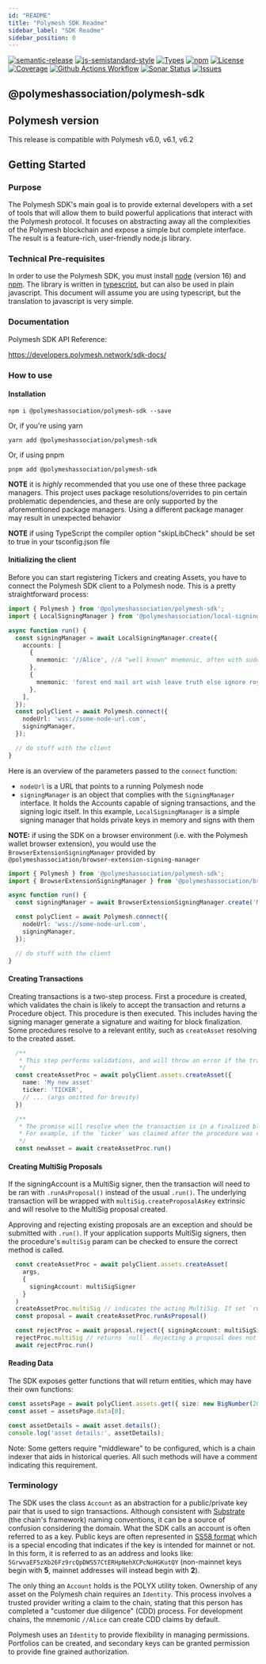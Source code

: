 ```yaml
---
id: "README"
title: "Polymesh SDK Readme"
sidebar_label: "SDK Readme"
sidebar_position: 0
---
```


[![semantic-release](https://img.shields.io/badge/%20%20%F0%9F%93%A6%F0%9F%9A%80-semantic--release-e10079.svg)](https://github.com/semantic-release/semantic-release)
[![js-semistandard-style](https://img.shields.io/badge/code%20style-semistandard-brightgreen.svg?style=flat-square)](https://github.com/standard/semistandard)
[![Types](https://img.shields.io/npm/types/@polymeshassociation/polymesh-sdk)](https://www.npmjs.com/package/@polymeshassociation/polymesh-sdk)
[![npm](https://img.shields.io/npm/v/@polymeshassociation/polymesh-sdk)](https://www.npmjs.com/package/@polymeshassociation/polymesh-sdk)
[![License](https://img.shields.io/badge/License-Apache_2.0-blue.svg)](https://opensource.org/licenses/Apache-2.0)
[![Coverage](https://sonarcloud.io/api/project_badges/measure?project=PolymeshAssociation_polymesh-sdk&metric=coverage)](https://sonarcloud.io/summary/new_code?id=PolymeshAssociation_polymesh-sdk)
[![Github Actions Workflow](https://github.com/PolymeshAssociation/polymesh-sdk/actions/workflows/main.yml/badge.svg)](https://github.com/PolymeshAssociation/polymesh-sdk/actions)
[![Sonar Status](https://sonarcloud.io/api/project_badges/measure?project=PolymeshAssociation_polymesh-sdk&metric=alert_status)](https://sonarcloud.io/summary/new_code?id=PolymeshAssociation_polymesh-sdk)
[![Issues](https://img.shields.io/github/issues/PolymeshAssociation/polymesh-sdk)](https://github.com/PolymeshAssociation/polymesh-sdk/issues)

## @polymeshassociation/polymesh-sdk

<!--- This section is autogenerated, do not modify --->

## Polymesh version

This release is compatible with Polymesh v6.0, v6.1, v6.2

<!--- End of section --->

## Getting Started

### Purpose

The Polymesh SDK's main goal is to provide external developers with a set of tools that will allow them to build powerful applications that interact with the Polymesh protocol. It focuses on abstracting away all the complexities of the Polymesh blockchain and expose a simple but complete interface. The result is a feature-rich, user-friendly node.js library.

### Technical Pre-requisites

In order to use the Polymesh SDK, you must install [node](https://nodejs.org/) \(version 16\) and [npm](https://www.npmjs.com/). The library is written in [typescript](https://www.typescriptlang.org/), but can also be used in plain javascript. This document will assume you are using typescript, but the translation to javascript is very simple.

### Documentation

Polymesh SDK API Reference:

https://developers.polymesh.network/sdk-docs/

### How to use

#### Installation

`npm i @polymeshassociation/polymesh-sdk --save`

Or, if you're using yarn

`yarn add @polymeshassociation/polymesh-sdk`

Or, if using pnpm

`pnpm add @polymeshassociation/polymesh-sdk`

**NOTE** it is _highly_ recommended that you use one of these three package managers. This project uses package resolutions/overrides to pin certain problematic dependencies, and these are only supported by the aforementioned package managers. Using a different package manager may result in unexpected behavior

**NOTE** if using TypeScript the compiler option "skipLibCheck" should be set to true in your tsconfig.json file

#### Initializing the client

Before you can start registering Tickers and creating Assets, you have to connect the Polymesh SDK client to a Polymesh node. This is a pretty straightforward process:

```typescript
import { Polymesh } from '@polymeshassociation/polymesh-sdk';
import { LocalSigningManager } from '@polymeshassociation/local-signing-manager';

async function run() {
  const signingManager = await LocalSigningManager.create({
    accounts: [
      {
        mnemonic: '//Alice', //A "well known" mnemonic, often with sudo privileges on development chains
      },
      {
        mnemonic: 'forest end mail art wish leave truth else ignore royal knife river', // most mnemonics are 12 words
      },
    ],
  });
  const polyClient = await Polymesh.connect({
    nodeUrl: 'wss://some-node-url.com',
    signingManager,
  });

  // do stuff with the client
}
```

Here is an overview of the parameters passed to the `connect` function:

- `nodeUrl` is a URL that points to a running Polymesh node
- `signingManager` is an object that complies with the `SigningManager` interface. It holds the Accounts capable of signing transactions, and the signing logic itself. In this example, `LocalSigningManager` is a simple signing manager that holds private keys in memory and signs with them

**NOTE:** if using the SDK on a browser environment \(i.e. with the Polymesh wallet browser extension\), you would use the `BrowserExtensionSigningManager` provided by `@polymeshassociation/browser-extension-signing-manager`

```typescript
import { Polymesh } from '@polymeshassociation/polymesh-sdk';
import { BrowserExtensionSigningManager } from '@polymeshassociation/browser-extension-signing-manager';

async function run() {
  const signingManager = await BrowserExtensionSigningManager.create('MY_APP_NAME'); // The Polymesh wallet extension will ask the user to authorize MY_APP_NAME for access

  const polyClient = await Polymesh.connect({
    nodeUrl: 'wss://some-node-url.com',
    signingManager,
  });

  // do stuff with the client
}
```

#### Creating Transactions

Creating transactions is a two-step process. First a procedure is created, which validates the chain is likely to accept the transaction and returns a Procedure object. This procedure is then executed. This includes having the signing manager generate a signature and waiting for block finalization. Some procedures resolve to a relevant entity, such as `createAsset` resolving to the created asset.

```typescript
  /**
   * This step performs validations, and will throw an error if the transaction isn't expected to proceed, e.g., if the `ticker` is already in use
   */
  const createAssetProc = await polyClient.assets.createAsset({
    name: 'My new asset'
    ticker: 'TICKER',
    // ... (args omitted for brevity)
  })

  /**
   * The promise will resolve when the transaction is in a finalized block which takes on average 15 seconds. It will throw an error if the transaction fails to finalize.
   * For example, if the `ticker` was claimed after the procedure was created, but before it was executed, or the signing manager didn't generate a correct signature.
   */
  const newAsset = await createAssetProc.run()
```

#### Creating MultiSig Proposals

If the signingAccount is a MultiSig signer, then the transaction will need to be ran with `.runAsProposal()` instead of the usual `.run()`.
The underlying transaction will be wrapped with `multiSig.createProposalAsKey` extrinsic and will resolve to the MultiSig proposal created.

Approving and rejecting existing proposals are an exception and should be submitted with `.run()`. If your application supports
MultiSig signers, then the procedure's `multiSig` param can be checked to ensure the correct method is called.

```typescript
  const createAssetProc = await polyClient.assets.createAsset(
    args,
    {
      signingAccount: multiSigSigner
    }
  )
  createAssetProc.multiSig // indicates the acting MultiSig. If set `runAsProposal` must be used
  const proposal = await createAssetProc.runAsProposal()

  const rejectProc = await proposal.reject({ signingAccount: multiSigSigner })
  rejectProc.multiSig // returns `null`. Rejecting a proposal does not get wrapped
  await rejectProc.run()
```

#### Reading Data

The SDK exposes getter functions that will return entities, which may have their own functions:

```typescript
const assetsPage = await polyClient.assets.get({ size: new BigNumber(20) });
const asset = assetsPage.data[0];

const assetDetails = await asset.details();
console.log('asset details:', assetDetails);
```

Note: Some getters require "middleware" to be configured, which is a chain indexer that aids in historical queries. All such methods will have a comment indicating this requirement.

### Terminology

The SDK uses the class `Account` as an abstraction for a public/private key pair that is used to sign transactions. Although consistent with [Substrate](https://substrate.io/vision/substrate-and-polkadot/) (the chain's framework) naming conventions, it can be a source of confusion considering the domain. What the SDK calls an account is often referred to as a key. Public keys are often represented in [SS58 format](https://docs.substrate.io/reference/address-formats/) which is a special encoding that indicates if the key is intended for mainnet or not. In this form, it is referred to as an address and looks like: `5GrwvaEF5zXb26Fz9rcQpDWS57CtERHpNehXCPcNoHGKutQY` (non-mainnet keys begin with **5**, mainnet addresses will instead begin with **2**).

The only thing an `Account` holds is the POLYX utility token. Ownership of any asset on the Polymesh chain requires an `Identity`. This process involves a trusted provider writing a claim to the chain, stating that this person has completed a "customer due diligence" (CDD) process. For development chains, the mnemonic `//Alice` can create CDD claims by default.

Polymesh uses an `Identity` to provide flexibility in managing permissions. Portfolios can be created, and secondary keys can be granted permission to provide fine grained authorization.
